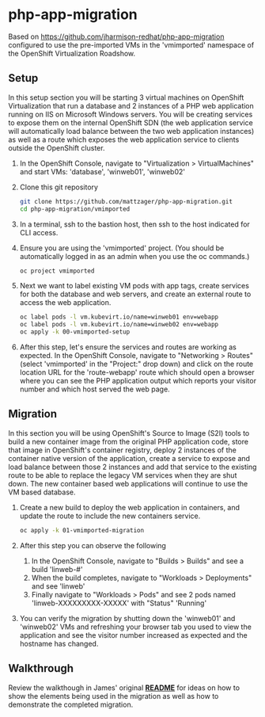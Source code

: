 # php-app-migration
Based on <https://github.com/jharmison-redhat/php-app-migration> configured to use the pre-imported VMs in the 'vmimported' namespace of the OpenShift Virtualization Roadshow.

## Setup
In this setup section you will be starting 3 virtual machines on OpenShift Virtualization that run a database and 2 instances of a PHP web application running on IIS on Microsoft Windows servers. You will be creating services to expose them on the internal OpenShift SDN (the web application service will automatically load balance between the two web application instances) as well as a route which exposes the web application service to clients outside the OpenShift cluster.

1. In the OpenShift Console, navigate to "Virtualization > VirtualMachines" and start VMs: 'database', 'winweb01', 'winweb02'

1. Clone this git repository
   ```sh
   git clone https://github.com/mattzager/php-app-migration.git
   cd php-app-migration/vmimported
   ```

1. In a terminal, ssh to the bastion host, then ssh to the host indicated for CLI access.

1. Ensure you are using the 'vmimported' project. (You should be automatically logged in as an admin when you use the oc commands.)
   ```sh
   oc project vmimported
   ```

1. Next we want to label existing VM pods with app tags, create services for both the database and web servers, and create an external route to access the web application.
   ```sh
   oc label pods -l vm.kubevirt.io/name=winweb01 env=webapp
   oc label pods -l vm.kubevirt.io/name=winweb02 env=webapp
   oc apply -k 00-vmimported-setup
   ```

4. After this step, let's ensure the services and routes are working as expected. In the OpenShift Console, navigate to "Networking > Routes" (select 'vmimported' in the "Project:" drop down) and click on the route location URL for the 'route-webapp' route which should open a browser where you can see the PHP application output which reports your visitor number and which host served the web page.

## Migration
In this section you will be using OpenShift's Source to Image (S2I) tools to build a new container image from the original PHP application code, store that image in OpenShift's container registry, deploy 2 instances of the container native version of the application, create a service to expose and load balance between those 2 instances and add that service to the existing route to be able to replace the legacy VM services when they are shut down. The new container based web applications will continue to use the VM based database.

1. Create a new build to deploy the web application in containers, and update the route to include the new containers service.
   ```sh
   oc apply -k 01-vmimported-migration
   ```
   
1. After this step you can observe the following
   1. In the OpenShift Console, navigate to "Builds > Builds" and see a build 'linweb-#'
   1. When the build completes, navigate to "Workloads > Deployments" and see 'linweb'
   1. Finally navigate to "Workloads > Pods" and see 2 pods named 'linweb-XXXXXXXXX-XXXXX' with "Status" 'Running'

1. You can verify the migration by shutting down the 'winweb01' and 'winweb02' VMs and refreshing your browser tab you used to view the application and see the visitor number increased as expected and the hostname has changed.

## Walkthrough
Review the walkthough in James' original **[README](https://github.com/jharmison-redhat/php-app-migration/blob/main/README.md#basic-walkthrough)** for ideas on how to show the elements being used in the migration as well as how to demonstrate the completed migration.
